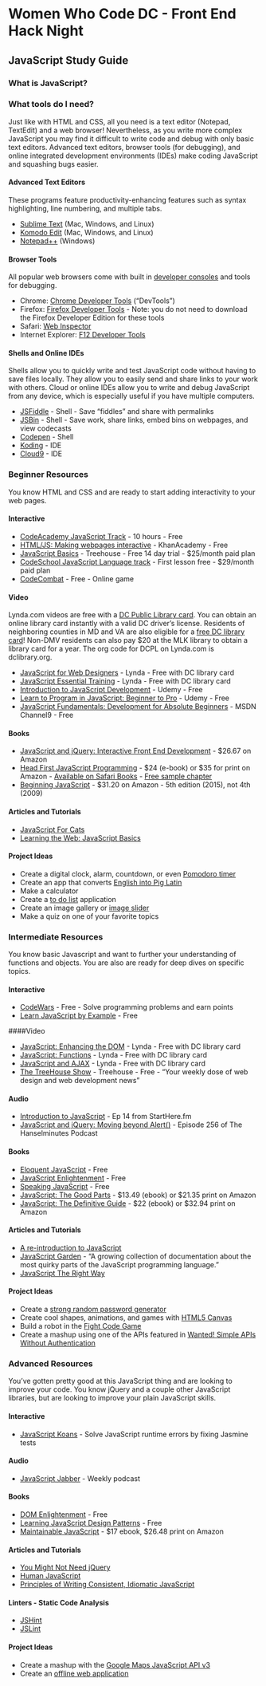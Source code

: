 # Women Who Code DC - Front End Hack Night
## JavaScript Study Guide

### What is JavaScript?

### What tools do I need?
Just like with HTML and CSS, all you need is a text editor (Notepad, TextEdit) and a web browser! Nevertheless, as you write more complex JavaScript you may find it difficult to write code and debug with only basic text editors. Advanced text editors, browser tools (for debugging), and online integrated development environments (IDEs) make coding JavaScript and squashing bugs easier.

#### Advanced Text Editors
These programs feature productivity-enhancing features such as syntax highlighting, line numbering, and multiple tabs.

* [Sublime Text](http://www.sublimetext.com/) (Mac, Windows, and Linux)
* [Komodo Edit](http://komodoide.com/komodo-edit/) (Mac, Windows, and Linux)
* [Notepad++](http://notepad-plus-plus.org/) (Windows)

#### Browser Tools
All popular web browsers come with built in [developer consoles](http://wickedlysmart.com/hfjsconsole/) and tools for debugging. 

* Chrome: [Chrome Developer Tools](https://developer.chrome.com/devtools) (“DevTools”)
* Firefox: [Firefox Developer Tools](https://developer.mozilla.org/en-US/docs/Tools) - Note: you do not need to download the Firefox Developer Edition for these tools
* Safari: [Web Inspector](https://developer.apple.com/safari/tools/)
* Internet Explorer: [F12 Developer Tools](https://msdn.microsoft.com/library/ie/bg182326(v=vs.85))

#### Shells and Online IDEs
Shells allow you to quickly write and test JavaScript code without having to save files locally. They allow you to easily send and share links to your work with others. Cloud or online IDEs allow you to write and debug JavaScript from any device, which is especially useful if you have multiple computers.

* [JSFiddle](http://jsfiddle.net/) - Shell - Save “fiddles” and share with permalinks
* [JSBin](http://jsbin.com/) - Shell - Save work, share links, embed bins on webpages, and view codecasts
* [Codepen](http://codepen.io/) - Shell
* [Koding](https://koding.com/) - IDE
* [Cloud9](https://c9.io/) - IDE

### Beginner Resources
You know HTML and CSS and are ready to start adding interactivity to your web pages.

#### Interactive
* [CodeAcademy JavaScript Track](http://www.codecademy.com/en/tracks/javascript) - 10 hours - Free
* [HTML/JS: Making webpages interactive](https://www.khanacademy.org/computing/computer-programming/html-css-js) - KhanAcademy - Free
* [JavaScript Basics](http://teamtreehouse.com/library/javascript-basics) - Treehouse - Free 14 day trial - $25/month paid plan
* [CodeSchool JavaScript Language track](https://www.codeschool.com/paths/javascript) - First lesson free - $29/month paid plan
* [CodeCombat](http://codecombat.com/) - Free - Online game 

#### Video
Lynda.com videos are free with a [DC Public Library card](http://dclibrary.org/node/46352). You can obtain an online library card instantly with a valid DC driver’s license. Residents of neighboring counties in MD and VA are also eligible for a [free DC library card](http://dclibrary.org/getacard)! Non-DMV residents can also pay $20 at the MLK library to obtain a library card for a year. The org code for DCPL on Lynda.com is dclibrary.org. 

* [JavaScript for Web Designers](http://www.lynda.com/JavaScript-tutorials/JavaScript-Web-Designers/144203-2.html) - Lynda - Free with DC library card
* [JavaScript Essential Training](http://www.lynda.com/JavaScript-tutorials/JavaScript-Essential-Training/81266-2.html) - Lynda - Free with DC library card
* [Introduction to JavaScript Development](https://www.udemy.com/refactoru-intro-js) - Udemy - Free 
* [Learn to Program in JavaScript: Beginner to Pro](https://www.udemy.com/programming-in-javascript) - Udemy - Free
* [JavaScript Fundamentals: Development for Absolute Beginners](http://channel9.msdn.com/Series/Javascript-Fundamentals-Development-for-Absolute-Beginners) - MSDN Channel9 - Free

#### Books
* [JavaScript and jQuery: Interactive Front End Development](http://javascriptbook.com/about/) - $26.67 on Amazon
* [Head First JavaScript Programming](http://www.amazon.com/Head-First-JavaScript-Programming-Freeman/dp/144934013X) - $24 (e-book) or $35 for print on Amazon - [Available on Safari Books](https://www.safaribooksonline.com/) - [Free sample chapter](http://cdn.oreillystatic.com/oreilly/booksamplers/9781449340131_sampler.pdf)
* [Beginning JavaScript](http://www.amazon.com/Beginning-JavaScript-Jeremy-McPeak/dp/1118903331) - $31.20 on Amazon - 5th edition (2015), not 4th (2009) 

#### Articles and Tutorials
* [JavaScript For Cats](http://jsforcats.com/) 
* [Learning the Web: JavaScript Basics](https://developer.mozilla.org/en-US/Learn/Getting_started_with_the_web/JavaScript_basics)

#### Project Ideas
* Create a digital clock, alarm, countdown, or even [Pomodoro timer](http://tomato-timer.com/) 
* Create an app that converts [English into Pig Latin](http://www.wordplays.com/pig-latin)
* Make a calculator
* Create a [to do list](http://thewebrocks.com/publications/smashingbook3/todolist/) application
* Create an image gallery or [image slider](http://rafbm.github.io/howtomakeaslider/)
* Make a quiz on one of your favorite topics

### Intermediate Resources
You know basic Javascript and want to further your understanding of functions and objects. You are also are ready for deep dives on specific topics. 

#### Interactive
* [CodeWars](http://www.codewars.com/join?language=javascript) - Free - Solve programming problems and earn points
* [Learn JavaScript by Example](https://www.learneroo.com/modules/64) - Free

####Video
* [JavaScript: Enhancing the DOM](http://www.lynda.com/HTML-tutorials/JavaScript-Enhancing-DOM/122462-2.html) - Lynda - Free with DC library card
* [JavaScript: Functions](http://www.lynda.com/JavaScript-tutorials/JavaScript-Functions/148137-2.html) - Lynda - Free with DC library card
* [JavaScript and AJAX](http://www.lynda.com/Developer-tutorials/JavaScript-and-AJAX/114900-2.html) - Lynda - Free with DC library card
* [The TreeHouse Show](http://teamtreehouse.com/library/the-treehouse-show) - Treehouse - Free - “Your weekly dose of web design and web development news”

#### Audio
* [Introduction to JavaScript](http://starthere.fm/webdev/14) - Ep 14 from StartHere.fm
* [JavaScript and jQuery: Moving beyond Alert()](http://hanselminutes.com/256/javascript-and-jquery-moving-beyond-alert) - Episode 256 of The Hanselminutes Podcast

#### Books
* [Eloquent JavaScript](http://eloquentjavascript.net/) - Free
* [JavaScript Enlightenment](http://www.javascriptenlightenment.com/) - Free
* [Speaking JavaScript](http://speakingjs.com/) - Free
* [JavaScript: The Good Parts](http://www.amazon.com/JavaScript-Good-Parts-Douglas-Crockford/dp/0596517742) - $13.49 (ebook) or $21.35 print on Amazon
* [JavaScript: The Definitive Guide](http://www.amazon.com/JavaScript-Definitive-Guide-Activate-Guides/dp/0596805527) - $22 (ebook) or $32.94 print on Amazon 

#### Articles and Tutorials
* [A re-introduction to JavaScript](https://developer.mozilla.org/en-US/docs/Web/JavaScript/A_re-introduction_to_JavaScript)
* [JavaScript Garden](http://bonsaiden.github.io/JavaScript-Garden/) - “A growing collection of documentation about the most quirky parts of the JavaScript programming language.”
* [JavaScript The Right Way](http://jstherightway.org/)

#### Project Ideas
* Create a [strong random password generator](https://strongpasswordgenerator.com/)
* Create cool shapes, animations, and games with [HTML5 Canvas](http://billmill.org/static/canvastutorial/index.html)
* Build a robot in the [Fight Code Game](http://fightcodegame.com/) 
* Create a mashup using one of the APIs featured in [Wanted! Simple APIs Without Authentication](https://shkspr.mobi/blog/2014/04/wanted-simple-apis-without-authentication/)

### Advanced Resources
You’ve gotten pretty good at this JavaScript thing and are looking to improve your code. You know jQuery and a couple other JavaScript libraries, but are looking to improve your plain JavaScript skills.

#### Interactive
* [JavaScript Koans](https://github.com/mrdavidlaing/javascript-koans) - Solve JavaScript runtime errors by fixing Jasmine tests

#### Audio
* [JavaScript Jabber](http://devchat.tv/js-jabber/) - Weekly podcast

#### Books
* [DOM Enlightenment](http://domenlightenment.com/) - Free 
* [Learning JavaScript Design Patterns](http://addyosmani.com/resources/essentialjsdesignpatterns/book/) - Free 
* [Maintainable JavaScript](http://www.amazon.com/Maintainable-JavaScript-Nicholas-C-Zakas/dp/1449327680) - $17 ebook, $26.48 print on Amazon

#### Articles and Tutorials
* [You Might Not Need jQuery](http://youmightnotneedjquery.com/)
* [Human JavaScript](http://read.humanjavascript.com/)
* [Principles of Writing Consistent, Idiomatic JavaScript](https://github.com/rwaldron/idiomatic.js)

#### Linters - Static Code Analysis
* [JSHint](http://jshint.com/)
* [JSLint](http://www.jslint.com/)

#### Project Ideas
* Create a mashup with the [Google Maps JavaScript API v3](https://developers.google.com/maps/documentation/javascript/tutorial)
* Create an [offline web application](http://diveintohtml5.info/offline.html)
